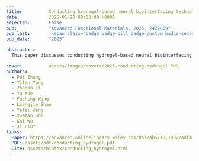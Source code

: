 ```yaml
---
title:          Conducting hydrogel-based neural biointerfacing technologies
date:           2025-01-28 00:00:00 +0800
selected:       False
pub:            "Advanced Functional Materials, 2025, 2422869"
pub_last:       '<span class="badge badge-pill badge-custom badge-secondary">Journal</span>'
pub_date:       "2025"

abstract: >-
  This paper discusses conducting hydrogel-based neural biointerfacing technologies, focusing on their potential applications and challenges in neuroscience and biomedical fields.

cover:          assets/images/covers/2025-conducting-hydrogel.PNG
authors:
  - Pei Zhang
  - Yifan Yang
  - Zhaobo Li
  - Yu Xue
  - Fucheng Wang
  - Liangjie Shan
  - Yafei Wang
  - Xuetao Shi
  - Kai Wu
  - Ji Liu†
links:
  Paper: https://advanced.onlinelibrary.wiley.com/doi/abs/10.1002/adfm.202422869
  PDF: assets/pdf/conducting_hydrogel.pdf
  Cite: assets/bibtex/conducting_hydrogel.html
---
```

